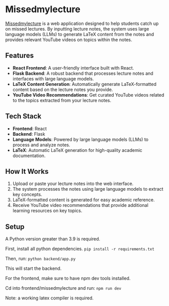# Missedmylecture

[Missedmylecture](https://docs.google.com/presentation/d/1HsuGm3ur9vDcoytv-784MTuj79uT460Ce_WaBvnm5Tc/edit?usp=sharing) is a web application designed to help students catch up on missed lectures. By inputting lecture notes, the system uses large language models (LLMs) to generate LaTeX content from the notes and provides relevant YouTube videos on topics within the notes.

## Features

- **React Frontend**: A user-friendly interface built with React.
- **Flask Backend**: A robust backend that processes lecture notes and interfaces with large language models.
- **LaTeX Content Generation**: Automatically generate LaTeX-formatted content based on the lecture notes you provide.
- **YouTube Video Recommendations**: Get curated YouTube videos related to the topics extracted from your lecture notes.

## Tech Stack

- **Frontend**: React
- **Backend**: Flask
- **Language Models**: Powered by large language models (LLMs) to process and analyze notes.
- **LaTeX**: Automatic LaTeX generation for high-quality academic documentation.

## How It Works

1. Upload or paste your lecture notes into the web interface.
2. The system processes the notes using large language models to extract key concepts.
3. LaTeX-formatted content is generated for easy academic reference.
4. Receive YouTube video recommendations that provide additional learning resources on key topics.

## Setup

A Python version greater than 3.9 is required.

First, install all python dependencies.
```pip install -r requirements.txt```

Then, run:
```python backend/app.py```

This will start the backend.

For the frontend, make sure to have npm dev tools installed.

Cd into frontend/missedmylecture and run:
```npm run dev```

Note: a working latex compiler is required.
